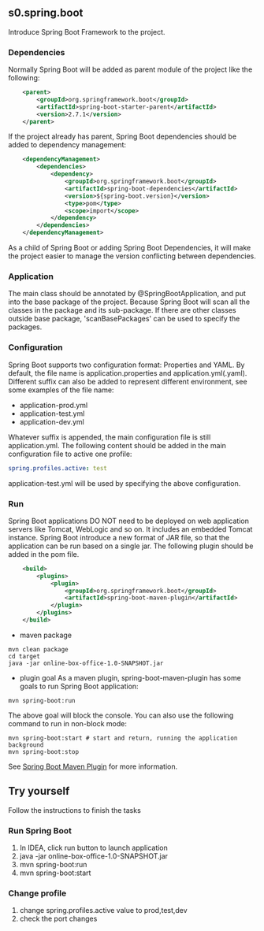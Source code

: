 ## s0.spring.boot
Introduce Spring Boot Framework to the project. 

### Dependencies
Normally Spring Boot will be added as parent module of the project like the following:

```xml
    <parent>
        <groupId>org.springframework.boot</groupId>
        <artifactId>spring-boot-starter-parent</artifactId>
        <version>2.7.1</version>
    </parent>
```

If the project already has parent, Spring Boot dependencies should be added to dependency management:

```xml
    <dependencyManagement>
        <dependencies>
            <dependency>
                <groupId>org.springframework.boot</groupId>
                <artifactId>spring-boot-dependencies</artifactId>
                <version>${spring-boot.version}</version>
                <type>pom</type>
                <scope>import</scope>
            </dependency>
        </dependencies>
    </dependencyManagement>
```
As a child of Spring Boot or adding Spring Boot Dependencies, it will make the project easier to manage the version conflicting between dependencies.

### Application
The main class should be annotated by @SpringBootApplication, and put into the base package of the project.
Because Spring Boot will scan all the classes in the package and its sub-package. If there are other classes outside base package, 'scanBasePackages' can be used to specify the packages.

### Configuration
Spring Boot supports two configuration format: Properties and YAML. By default, the file name is application.properties and application.yml(.yaml).
Different suffix can also be added to represent different environment, see some examples of the file name:
* application-prod.yml
* application-test.yml
* application-dev.yml

Whatever suffix is appended, the main configuration file is still application.yml. The following content should be added in the main configuration file to active one profile:

```yaml
spring.profiles.active: test
```

application-test.yml will be used by specifying the above configuration.

### Run
Spring Boot applications DO NOT need to be deployed on web application servers like Tomcat, WebLogic and so on. 
It includes an embedded Tomcat instance. Spring Boot introduce a new format of JAR file, so that the application can be run based on a single jar.
The following plugin should be added in the pom file.
```xml
    <build>
        <plugins>
            <plugin>
                <groupId>org.springframework.boot</groupId>
                <artifactId>spring-boot-maven-plugin</artifactId>
            </plugin>
        </plugins>
    </build>
```
* maven package
```shell
mvn clean package
cd target
java -jar online-box-office-1.0-SNAPSHOT.jar
```
* plugin goal
As a maven plugin, spring-boot-maven-plugin has some goals to run Spring Boot application:
```shell
mvn spring-boot:run
```
The above goal will block the console. You can also use the following command to run in non-block mode:
```shell
mvn spring-boot:start # start and return, running the application background
mvn spring-boot:stop
```
See [Spring Boot Maven Plugin](https://docs.spring.io/spring-boot/docs/2.3.0.RELEASE/maven-plugin/reference/html/) for more information.

## Try yourself
Follow the instructions to finish the tasks
### Run Spring Boot
1. In IDEA, click run button to launch application
2. java -jar online-box-office-1.0-SNAPSHOT.jar
3. mvn spring-boot:run
4. mvn spring-boot:start
### Change profile
1. change spring.profiles.active value to prod,test,dev
2. check the port changes